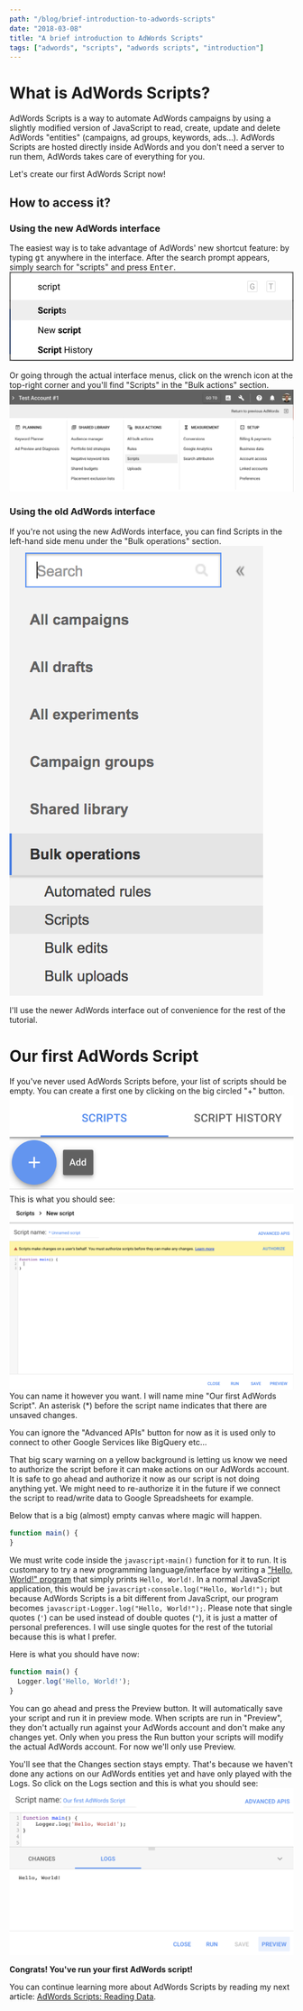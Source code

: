 ```yaml
---
path: "/blog/brief-introduction-to-adwords-scripts"
date: "2018-03-08"
title: "A brief introduction to AdWords Scripts"
tags: ["adwords", "scripts", "adwords scripts", "introduction"]
---
```


# What is AdWords Scripts?
AdWords Scripts is a way to automate AdWords campaigns by using a slightly modified version of JavaScript to read, create, update and delete AdWords "entities" (campaigns, ad groups, keywords, ads...). AdWords Scripts are hosted directly inside AdWords and you don't need a server to run them, AdWords takes care of everything for you.

Let's create our first AdWords Script now!

## How to access it?
### Using the new AdWords interface
The easiest way is to take advantage of AdWords' new shortcut feature: by typing <kbd>gt</kbd> anywhere in the interface. After the search prompt appears, simply search for "scripts" and press <kbd>Enter</kbd>.
![Result of gt script](gt_script.png)

Or going through the actual interface menus, click on the wrench icon at the top-right corner and you'll find "Scripts" in the "Bulk actions" section.
![Actual interface](full_interface_scripts.png)

### Using the old AdWords interface
If you're not using the new AdWords interface, you can find Scripts in the left-hand side menu under the "Bulk operations" section.
![Old interface](old_interface_scripts.png)

I'll use the newer AdWords interface out of convenience for the rest of the tutorial.

# Our first AdWords Script
If you've never used AdWords Scripts before, your list of scripts should be empty. You can create a first one by clicking on the big circled "+" button.
![Circled plus button](creating_first_script.png)
This is what you should see:
![Empty AdWords Script](empty_adwords_script.png)
You can name it however you want. I will name mine "Our first AdWords Script". An asterisk (\*) before the script name indicates that there are unsaved changes.

You can ignore the "Advanced APIs" button for now as it is used only to connect to other Google Services like BigQuery etc...

That big scary warning on a yellow background is letting us know we need to authorize the script before it can make actions on our AdWords account. It is safe to go ahead and authorize it now as our script is not doing anything yet. We might need to re-authorize it in the future if we connect the script to read/write data to Google Spreadsheets for example.

Below that is a big (almost) empty canvas where magic will happen.

```javascript
function main() {
}
```

We must write code inside the `javascript›main()` function for it to run. It is customary to try a new programming language/interface by writing a ["Hello, World!" program](https://en.wikipedia.org/wiki/%22Hello,_World!%22_program) that simply prints `Hello, World!`. In a normal JavaScript application, this would be `javascript›console.log("Hello, World!");` but because AdWords Scripts is a bit different from JavaScript, our program becomes `javascript›Logger.log("Hello, World!");`. Please note that single quotes (`'`)  can be used instead of double quotes (`"`), it is just a matter of personal preferences. I will use single quotes for the rest of the tutorial because this is what I prefer.

Here is what you should have now:
```javascript
function main() {
  Logger.log('Hello, World!');
}
```

You can go ahead and press the Preview button. It will automatically save your script and run it in preview mode. When scripts are run in "Preview", they don't actually run against your AdWords account and don't make any changes yet. Only when you press the Run button your scripts will modify the actual AdWords account. For now we'll only use Preview.

You'll see that the Changes section stays empty. That's because we haven't done any actions on our AdWords entities yet and have only played with the Logs. So click on the Logs section and this is what you should see:
![Hello world first result](hello_world_first_result.png)

__Congrats! You've run your first AdWords script!__

You can continue learning more about AdWords Scripts by reading my next article: [AdWords Scripts: Reading Data](/blog/adwords-scripts-reading-data).
